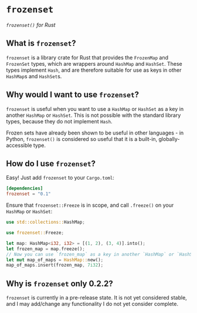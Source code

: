 # `frozenset`

*`frozenset()` for Rust*

## What is `frozenset`?

`frozenset` is a library crate for Rust that provides the `FrozenMap` and
`FrozenSet` types, which are wrappers around `HashMap` and `HashSet`. These
types implement `Hash`, and are therefore suitable for use as keys in other
`HashMap`s and `HashSet`s.

## Why would I want to use `frozenset`?

`frozenset` is useful when you want to use a `HashMap` or `HashSet` as a key
in another `HashMap` or `HashSet`. This is not possible with the standard
library types, because they do not implement `Hash`.

Frozen sets have already been shown to be useful in other languages - in
Python, `frozenset()` is considered so useful that it is a built-in,
globally-accessible type.

## How do I use `frozenset`?

Easy! Just add `frozenset` to your `Cargo.toml`:
```toml
[dependencies]
frozenset = "0.1"
```
Ensure that `frozenset::Freeze` is in scope, and call `.freeze()` on your
`HashMap` or `HashSet`:
```rust
use std::collections::HashMap;

use frozenset::Freeze;

let map: HashMap<i32, i32> = [(1, 2), (3, 4)].into();
let frozen_map = map.freeze();
// Now you can use `frozen_map` as a key in another `HashMap` or `HashSet`!
let mut map_of_maps = HashMap::new();
map_of_maps.insert(frozen_map, 7i32);
```

## Why is `frozenset` only 0.2.2?

`frozenset` is currently in a pre-release state. It is not yet considered
stable, and I may add/change any functionality I do not yet consider
complete.
